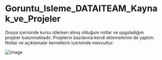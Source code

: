 # Goruntu_Isleme_DATAITEAM_Kaynak_ve_Projeler


Dosya içerisinde kursu izlerken almış olduğum notlar ve uyguladığım projeler bulunmaktadır. Projelerin bazılarına kendi eklemelerimi de yaptım. Notlar ve açıklamalar kernellerin içerisinde mevcuttur.

![image](https://user-images.githubusercontent.com/79372952/235316577-14ba4d30-24c7-4f58-bd88-99f99e9a7c75.png)
